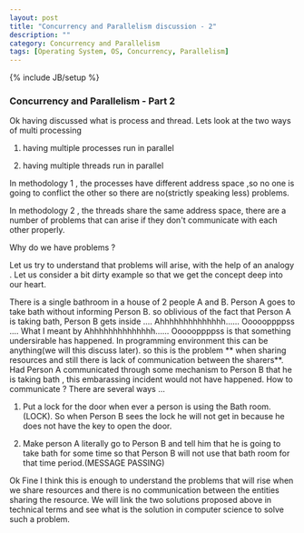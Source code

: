 ```yaml
---
layout: post
title: "Concurrency and Parallelism discussion - 2"
description: ""
category: Concurrency and Parallelism
tags: [Operating System, OS, Concurrency, Parallelism]
---
```

{% include JB/setup %}

### Concurrency and Parallelism - Part 2

Ok having discussed what is process and thread. Lets look at the two ways of multi processing

1) having multiple processes run in parallel

2) having multiple threads run in parallel

In methodology 1 , the processes have different address space ,so no one is going to conflict the other so there are no(strictly speaking less) problems.

In methodology 2 , the threads share the same address space, there are a number of problems that can arise if they don't communicate with each other properly.

Why do we have problems ?

Let us try to understand that problems will arise, with the help of an analogy . Let us consider a bit dirty example so that we get the concept deep into our heart.

There is a single bathroom in a house of 2 people A and B. Person A goes to take bath without informing Person B. so oblivious of the fact that Person A is taking bath, Person B gets inside .... Ahhhhhhhhhhhhhh...... Oooooppppss .... What I meant by Ahhhhhhhhhhhhhh...... Oooooppppss is that something undersirable has happened. In programming environment this can be anything(we will this discuss later).
so this is the problem ** when sharing resources and still there is lack of communication between the sharers**. Had Person A communicated through some mechanism to Person B that he is taking bath , this embarassing incident would not have happened. How to communicate ? There are several ways ... 

1) Put a lock for the door when ever a person is using the Bath room. (LOCK). So when Person B sees the lock he will not get in because he does not have the key to open the door.

2) Make person A literally go to Person B and tell him that he is going to take bath for some time so that Person B will not use that bath room for that time period.(MESSAGE PASSING)

Ok Fine I think this is enough to understand the problems that will rise when we share resources and there is no communication between the entities sharing the resource. We will link the two solutions proposed above in technical terms and see what is the solution in computer science to solve such a problem.

